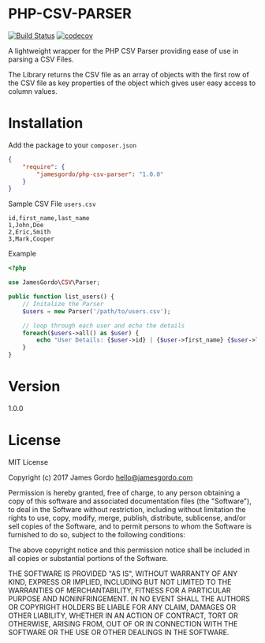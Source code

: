 # PHP-CSV-PARSER

[![Build Status](https://travis-ci.org/jamesgordo/php-csv-parser.svg?branch=master)](https://travis-ci.org/jamesgordo/php-csv-parser)  [![codecov](https://codecov.io/gh/jamesgordo/php-csv-parser/branch/master/graph/badge.svg)](https://codecov.io/gh/jamesgordo/php-csv-parser)

A lightweight wrapper for the PHP CSV Parser providing ease of use in parsing a CSV Files.

The Library returns the CSV file as an array of objects with the first row of the CSV file 
as key properties of the object which gives user easy access to column values.

Installation
===
Add the package to your `composer.json`
```json
{
	"require": {
		"jamesgordo/php-csv-parser": "1.0.0"
	}
}
```
Sample CSV File `users.csv`
```csv
id,first_name,last_name
1,John,Doe
2,Eric,Smith
3,Mark,Cooper
```

Example
```php
<?php

use JamesGordo\CSV\Parser;

public function list_users() {
	// Initalize the Parser
	$users = new Parser('/path/to/users.csv');

	// loop through each user and echo the details
	foreach($users->all() as $user) {
		echo "User Details: {$user->id} | {$user->first_name} {$user->last_name}";
	}
}

```

Version
===
1.0.0

License
===
MIT License

Copyright (c) 2017 James Gordo <hello@jamesgordo.com>

Permission is hereby granted, free of charge, to any person obtaining a copy
of this software and associated documentation files (the "Software"), to deal
in the Software without restriction, including without limitation the rights
to use, copy, modify, merge, publish, distribute, sublicense, and/or sell
copies of the Software, and to permit persons to whom the Software is
furnished to do so, subject to the following conditions:

The above copyright notice and this permission notice shall be included in all
copies or substantial portions of the Software.

THE SOFTWARE IS PROVIDED "AS IS", WITHOUT WARRANTY OF ANY KIND, EXPRESS OR
IMPLIED, INCLUDING BUT NOT LIMITED TO THE WARRANTIES OF MERCHANTABILITY,
FITNESS FOR A PARTICULAR PURPOSE AND NONINFRINGEMENT. IN NO EVENT SHALL THE
AUTHORS OR COPYRIGHT HOLDERS BE LIABLE FOR ANY CLAIM, DAMAGES OR OTHER
LIABILITY, WHETHER IN AN ACTION OF CONTRACT, TORT OR OTHERWISE, ARISING FROM,
OUT OF OR IN CONNECTION WITH THE SOFTWARE OR THE USE OR OTHER DEALINGS IN THE
SOFTWARE.